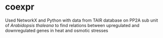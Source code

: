 # coexpr
Used NetworkX and Python with data from TAIR database on PP2A sub unit of _Arabidopsis thaleana_ to find relations between upregulated and downregulated genes in heat and osmotic stresses
